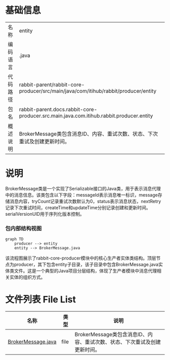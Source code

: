 # 基础信息

|      |      |
|------|------|
| 名称 | entity |
| 编码语言 | .java |
| 代码路径 | rabbit-parent/rabbit-core-producer/src/main/java/com/itihub/rabbit/producer/entity |
| 包名 | rabbit-parent.docs.rabbit-core-producer.src.main.java.com.itihub.rabbit.producer.entity |
| 概述说明 | BrokerMessage类包含消息ID、内容、重试次数、状态、下次重试及创建更新时间。 |

# 说明

BrokerMessage类是一个实现了Serializable接口的Java类，用于表示消息代理中的消息信息。该类包含以下字段：messageId表示消息唯一标识，message存储消息内容，tryCount记录重试次数默认为0，status表示消息状态，nextRetry记录下次重试时间，createTime和updateTime分别记录创建和更新时间。serialVersionUID用于序列化版本控制。


### 包内部结构视图

```mermaid
graph TD
    producer --> entity
    entity --> BrokerMessage.java
```

该流程图展示了rabbit-core-producer模块中的核心生产者实体类结构。顶层节点为producer，其下包含entity子目录，该子目录中包含BrokerMessage.java实体类文件。这是一个典型的Java项目分层结构，体现了生产者模块中消息代理相关实体的组织方式。

# 文件列表 File List

| 名称   | 类型  | 说明 |
|-------|------|-------------|
| [BrokerMessage.java](BrokerMessage.md) | file | BrokerMessage类包含消息ID、内容、重试次数、状态、下次重试及创建更新时间。 |


